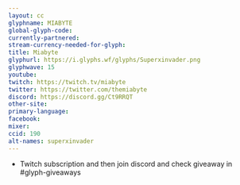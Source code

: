 ```yaml
---
layout: cc
glyphname: MIABYTE
global-glyph-code: 
currently-partnered: 
stream-currency-needed-for-glyph: 
title: Miabyte
glyphurl: https://i.glyphs.wf/glyphs/Superxinvader.png
glyphwave: 15
youtube: 
twitch: https://twitch.tv/miabyte
twitter: https://twitter.com/themiabyte
discord: https://discord.gg/Ct9RRQT
other-site: 
primary-language: 
facebook: 
mixer: 
ccid: 190
alt-names: superxinvader
---
```

* Twitch subscription and then join discord and check giveaway in #glyph-giveaways
